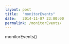```yaml
---
layout: post
title:  "monitorEvents"
date:   2014-11-07 23:00:00
permalink: /monitorEvents/
---
```


monitorEvents()
